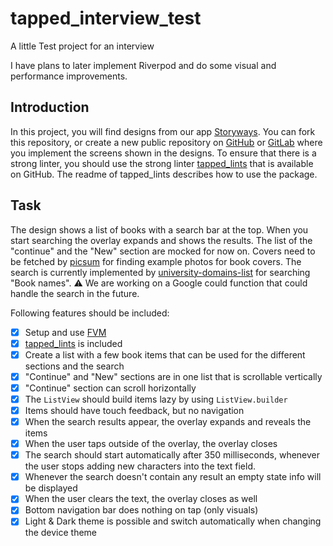 # tapped_interview_test
A little Test project for an interview


I have plans to later implement Riverpod and do some visual and performance improvements.



## Introduction

In this project, you will find designs from our app [Storyways](https://storyways.app). You can fork this repository, or create a new public repository on [GitHub](https://github.com/) or [GitLab](https://gitlab.com/) where you implement the screens shown in the designs.
To ensure that there is a strong linter, you should use the strong linter [tapped_lints](https://github.com/tappeddev/tapped_lints) that is available on GitHub. The readme of tapped_lints describes how to use the package.  

## Task

The design shows a list of books with a search bar at the top. When you start searching the overlay expands and shows the results. The list of the "continue" and the "New" section are mocked for now on. 
Covers need to be fetched by [picsum](https://picsum.photos/) for finding example photos for book covers.
The search is currently implemented by [university-domains-list](https://github.com/Hipo/university-domains-list) for searching "Book names". 
⚠️ We are working on a Google could function that could handle the search in the future. 

Following features should be included:
- [x] Setup and use [FVM](https://fvm.app/)
- [x] [tapped_lints](https://github.com/tappeddev/tapped_lints) is included 
- [x] Create a list with a few book items that can be used for the different sections and the search
- [x] "Continue" and "New" sections are in one list that is scrollable vertically
- [x] "Continue" section can scroll horizontally
- [x] The `ListView` should build items lazy by using `ListView.builder`
- [x] Items should have touch feedback, but no navigation
- [x] When the search results appear, the overlay expands and reveals the items
- [x] When the user taps outside of the overlay, the overlay closes
- [x] The search should start automatically after 350 milliseconds, whenever the user stops adding new characters into the text field. 
- [x] Whenever the search doesn't contain any result an empty state info will be displayed
- [x] When the user clears the text, the overlay closes as well
- [x] Bottom navigation bar does nothing on tap (only visuals)
- [x] Light & Dark theme is possible and switch automatically when changing the device theme
